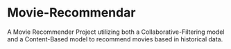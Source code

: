 # Movie-Recommendar
A Movie Recommender Project utilizing both a Collaborative-Filtering model and a Content-Based model to recommend movies based in historical data.
